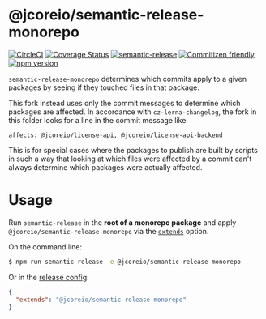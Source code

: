 # @jcoreio/semantic-release-monorepo

[![CircleCI](https://circleci.com/gh/jcoreio/semantic-release-monorepo.svg?style=svg)](https://circleci.com/gh/jcoreio/semantic-release-monorepo)
[![Coverage Status](https://codecov.io/gh/jcoreio/semantic-release-monorepo/branch/master/graph/badge.svg)](https://codecov.io/gh/jcoreio/semantic-release-monorepo)
[![semantic-release](https://img.shields.io/badge/%20%20%F0%9F%93%A6%F0%9F%9A%80-semantic--release-e10079.svg)](https://github.com/semantic-release/semantic-release)
[![Commitizen friendly](https://img.shields.io/badge/commitizen-friendly-brightgreen.svg)](http://commitizen.github.io/cz-cli/)
[![npm version](https://badge.fury.io/js/%40jcoreio%2Fsemantic-release-monorepo.svg)](https://badge.fury.io/js/%40jcoreio%2Fsemantic-release-monorepo)

`semantic-release-monorepo` determines which commits apply to a given packages by seeing if they touched files in that package.

This fork instead uses only the commit messages to determine which packages are affected. In accordance with `cz-lerna-changelog`,
the fork in this folder looks for a line in the commit message like

```
affects: @jcoreio/license-api, @jcoreio/license-api-backend
```

This is for special cases where the packages to publish are built by scripts in such a way that looking at which files were affected by a commit can't always determine which packages were actually affected.

# Usage

Run `semantic-release` in the **root of a monorepo package** and apply `@jcoreio/semantic-release-monorepo` via the [`extends`](https://github.com/semantic-release/semantic-release/blob/master/docs/usage/configuration.md#extends) option.

On the command line:

```bash
$ npm run semantic-release -e @jcoreio/semantic-release-monorepo
```

Or in the [release config](https://github.com/semantic-release/semantic-release/blob/master/docs/usage/configuration.md#configuration-file):

```json
{
  "extends": "@jcoreio/semantic-release-monorepo"
}
```
